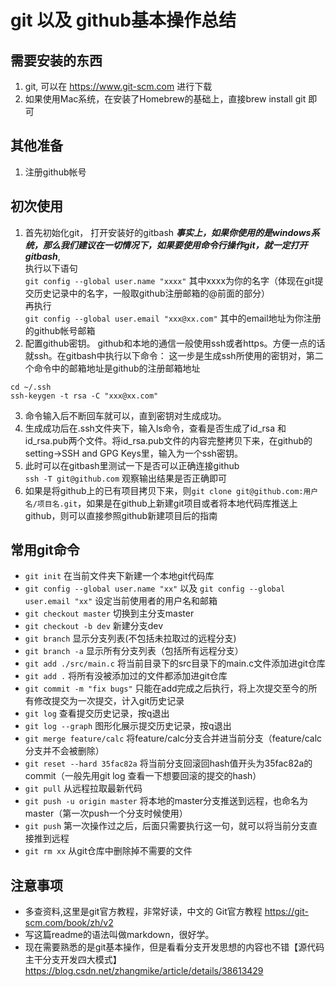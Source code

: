 # git 以及 github基本操作总结
## **需要安装的东西**
1. git, 可以在 https://www.git-scm.com 进行下载
2. 如果使用Mac系统，在安装了Homebrew的基础上，直接brew install git 即可

## **其他准备**
1. 注册github帐号

## **初次使用**
1. 首先初始化git， 打开安装好的gitbash ***事实上，如果你使用的是windows系统，那么我们建议在一切情况下，如果要使用命令行操作git，就一定打开gitbash***,  
执行以下语句  
`git config --global user.name "xxxx"` 其中xxxx为你的名字（体现在git提交历史记录中的名字，一般取github注册邮箱的@前面的部分）  
再执行  
`git config --global user.email "xxx@xx.com"` 其中的email地址为你注册的github帐号邮箱
2. 配置github密钥。 github和本地的通信一般使用ssh或者https。方便一点的话就ssh。在gitbash中执行以下命令： 
这一步是生成ssh所使用的密钥对，第二个命令中的邮箱地址是github的注册邮箱地址  
```
cd ~/.ssh
ssh-keygen -t rsa -C "xxx@xx.com"
```  
3. 命令输入后不断回车就可以，直到密钥对生成成功。
4. 生成成功后在.ssh文件夹下，输入ls命令，查看是否生成了id_rsa 和id_rsa.pub两个文件。将id_rsa.pub文件的内容完整拷贝下来，在github的setting->SSH and GPG Keys里，输入为一个ssh密钥。
5. 此时可以在gitbash里测试一下是否可以正确连接github    
`ssh -T git@github.com` 观察输出结果是否正确即可
6. 如果是将github上的已有项目拷贝下来，则`git clone git@github.com:用户名/项目名.git`，如果是在github上新建git项目或者将本地代码库推送上github，则可以直接参照github新建项目后的指南

## **常用git命令**
- `git init` 在当前文件夹下新建一个本地git代码库
- `git config --global user.name "xx"` 以及 `git config --global user.email "xx"` 设定当前使用者的用户名和邮箱
- `git checkout master` 切换到主分支master
- `git checkout -b dev` 新建分支dev
- `git branch` 显示分支列表(不包括未拉取过的远程分支)
- `git branch -a` 显示所有分支列表（包括所有远程分支）
- `git add ./src/main.c` 将当前目录下的src目录下的main.c文件添加进git仓库
- `git add .` 将所有没被添加过的文件都添加进git仓库
- `git commit -m "fix bugs"` 只能在add完成之后执行，将上次提交至今的所有修改提交为一次提交，计入git历史记录
- `git log` 查看提交历史记录，按q退出
- `git log --graph` 图形化展示提交历史记录，按q退出
- `git merge feature/calc` 将feature/calc分支合并进当前分支（feature/calc分支并不会被删除）
- `git reset --hard 35fac82a` 将当前分支回滚回hash值开头为35fac82a的commit（一般先用git log 查看一下想要回滚的提交的hash）
- `git pull` 从远程拉取最新代码
- `git push -u origin master` 将本地的master分支推送到远程，也命名为master（第一次push一个分支时候使用）
- `git push` 第一次操作过之后，后面只需要执行这一句，就可以将当前分支直接推到远程
- `git rm xx` 从git仓库中删除掉不需要的文件

## **注意事项**
- 多查资料,这里是git官方教程，非常好读，中文的 Git官方教程 https://git-scm.com/book/zh/v2
- 写这篇readme的语法叫做markdown，很好学。
- 现在需要熟悉的是git基本操作，但是看看分支开发思想的内容也不错【源代码主干分支开发四大模式】https://blog.csdn.net/zhangmike/article/details/38613429
